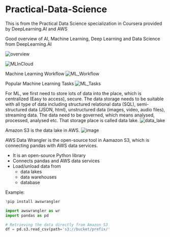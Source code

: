 # Practical-Data-Science
This is from the Practical Data Science specialization in Coursera provided by DeepLearning.AI and AWS

Good overview of AI, Machine Learning, Deep Learning and Data Science from DeepLearning.AI

![overview](https://user-images.githubusercontent.com/79841341/128628651-1a245620-a219-43d9-b31d-fe3c80570902.png)

![MLInCloud](https://user-images.githubusercontent.com/79841341/128628702-6d8daf5e-bd7a-4ca8-a1e8-87be1462a88d.png)

Machine Learning Workflow
![ML_Workflow](https://user-images.githubusercontent.com/79841341/128628732-85141321-4b72-4e4f-91d3-92ce50f50532.png)

Popular Machine Learning Tasks
![ML_Tasks](https://user-images.githubusercontent.com/79841341/128628797-0a0e9394-efaf-488c-b204-269017b8d98f.png)

For ML, we first need to store lots of data into the place, which is centralized (Easy to access), secure. The data storage needs to be suitable with all type of data including structured relational data (SQL), semi-structured data (JSON, html), unstructured data (images, video, audio files), streaming data. The data need to be governed, which means analysed, processed, analysed etc. That storage place is called data lake.
![data_lake](https://user-images.githubusercontent.com/79841341/128629012-8a859c7d-185a-4a82-bbcb-eadf5d81c88f.png)

Amazon S3 is the data lake in AWS.
![image](https://user-images.githubusercontent.com/79841341/128629061-956fd499-5bf9-40ee-b1b2-7a835ef1dfc4.png)

AWS Data Wrangler is the open-source tool in Aamazon S3, which is connecting pandas with AWS data services.
- It is an open-source Python library
- Connects pandas and AWS data services
- Load/unload data from
  - data lakes
  - data warehouses
  - database

Example:
```Python
!pip install awswrangler

import awswrangler as wr
import pandas as pd

# Retrieving the data directly from Amazon S3
df = pd.s3.read_csv(path='s3://bucket/prefix/'
```
